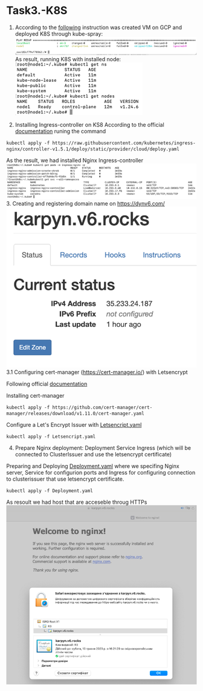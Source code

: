 # Task3.-K8S
1. According to the [following](https://docs.google.com/document/d/11-mHm1BWdKFaEm9HdaeALvvulKDESyGm/edit) instruction was created VM on GCP and deployed K8S through kube-spray:
![Ansible](img/Ansible_resoults.png)
As result, running K8S with installed node:
![node](img/Resoults1.png)

2. Installing Ingress-controller on KS8
According to the official [documentation](https://kubernetes.github.io/ingress-nginx/deploy/) runing the command
```
kubectl apply -f https://raw.githubusercontent.com/kubernetes/ingress-nginx/controller-v1.5.1/deploy/static/provider/cloud/deploy.yaml
```
As the result, we had installed Nginx Ingress-controller
![controller](img/Controller.png)
3. Creating and registering domain name on  https://dynv6.com/
   ![domain](img/Domain.png)
3.1 Configuring cert-manager (https://cert-manager.io/) with Letsencrypt

Following official [documentation](https://cert-manager.io/docs/installation/)

Installing cert-manager
```
kubectl apply -f https://github.com/cert-manager/cert-manager/releases/download/v1.11.0/cert-manager.yaml
```
Configure a Let's Encrypt Issuer with [Letsencript.yaml](Letsencript.yaml)
``` 
kubectl apply -f Letsencript.yaml 
```
4. Prepare Nginx deployment:
Deployment
Service
Ingress (which will be connected to ClusterIssuer and use the letsencrypt certificate)

Preparing and Deploying [Deployment.yaml](Deployment.yaml) where we specifing Nginx server, Service for configurion ports and Ingress for configuring connection to clusterissuer that use letsencrypt certificate.
```
kubectl apply -f Deployment.yaml
```

As resoult we had host that are acceseble throug HTTPs
![host](img/HTTPs.png)